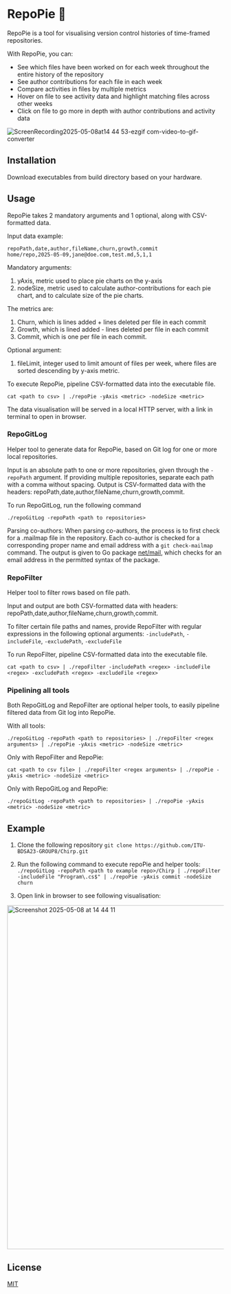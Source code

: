 # RepoPie 🥧
RepoPie is a tool for visualising version control histories of time-framed repositories. 

With RepoPie, you can: 
- See which files have been worked on for each week throughout the entire history of the repository
- See author contributions for each file in each week
- Compare activities in files by multiple metrics
- Hover on file to see activity data and highlight matching files across other weeks
- Click on file to go more in depth with author contributions and activity data

![ScreenRecording2025-05-08at14 44 53-ezgif com-video-to-gif-converter](https://github.com/user-attachments/assets/020ffb4f-beea-474e-aced-deb924deac51)

## Installation
Download executables from build directory based on your hardware.

## Usage 
RepoPie takes 2 mandatory arguments and 1 optional, along with CSV-formatted data.

Input data example:
```
repoPath,date,author,fileName,churn,growth,commit
home/repo,2025-05-09,jane@doe.com,test.md,5,1,1
```

Mandatory arguments:
1. yAxis, metric used to place pie charts on the y-axis
2. nodeSize, metric used to calculate author-contributions for each pie chart, and to calculate size of the pie charts.

The metrics are:
1. Churn, which is lines added + lines deleted per file in each commit
2. Growth, which is lined added - lines deleted per file in each commit
3. Commit, which is one per file in each commit.

Optional argument:
1. fileLimit, integer used to limit amount of files per week, where files are sorted descending by y-axis metric.

To execute RepoPie, pipeline CSV-formatted data into the executable file. 
```
cat <path to csv> | ./repoPie -yAxis <metric> -nodeSize <metric>
```
The data visualisation will be served in a local HTTP server, with a link in terminal to open in browser. 

### RepoGitLog
Helper tool to generate data for RepoPie, based on Git log for one or more local repositories. 

Input is an absolute path to one or more repositories, given through the `-repoPath` argument. If providing multiple repositories, separate each path with a comma without spacing. 
Output is CSV-formatted data with the headers: repoPath,date,author,fileName,churn,growth,commit.

To run RepoGitLog, run the following command
```
./repoGitLog -repoPath <path to repositories>
```

Parsing co-authors:
When parsing co-authors, the process is to first check for a .mailmap file in the repository. Each co-author is checked for a corresponding proper name and email address with a `git check-mailmap` command. The output is given to Go package [net/mail](https://pkg.go.dev/net/mail), which checks for an email address in the permitted syntax of the package. 

### RepoFilter
Helper tool to filter rows based on file path. 

Input and output are both CSV-formatted data with headers: repoPath,date,author,fileName,churn,growth,commit.

To filter certain file paths and names, provide RepoFilter with regular expressions in the following optional arguments: `-includePath`, `-includeFile`, `-excludePath`, `-excludeFile`

To run RepoFilter, pipeline CSV-formatted data into the executable file. 
```
cat <path to csv> | ./repoFilter -includePath <regex> -includeFile <regex> -excludePath <regex> -excludeFile <regex>
```
### Pipelining all tools
Both RepoGitLog and RepoFilter are optional helper tools, to easily pipeline filtered data from Git log into RepoPie. 

With all tools:
```
./repoGitLog -repoPath <path to repositories> | ./repoFilter <regex arguments> | ./repoPie -yAxis <metric> -nodeSize <metric>
```

Only with RepoFilter and RepoPie:
```
cat <path to csv file> | ./repoFilter <regex arguments> | ./repoPie -yAxis <metric> -nodeSize <metric>
```

Only with RepoGitLog and RepoPie:
```
./repoGitLog -repoPath <path to repositories> | ./repoPie -yAxis <metric> -nodeSize <metric>
```

## Example 
1. Clone the following repository
```git clone https://github.com/ITU-BDSA23-GROUP8/Chirp.git```
2. Run the following command to execute repoPie and helper tools:
```./repoGitLog -repoPath <path to example repo>/Chirp | ./repoFilter -includeFile "Program\.cs$" | ./repoPie -yAxis commit -nodeSize churn```

3. Open link in browser to see following visualisation:

<img width="800" alt="Screenshot 2025-05-08 at 14 44 11" src="https://github.com/user-attachments/assets/a9ad2279-5999-4dfd-8c92-a481de64a2f4" />


## License
[MIT](https://choosealicense.com/licenses/mit/)

